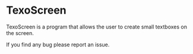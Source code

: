 # TexoScreen


TexoScreen is a program that allows the user to create small textboxes on the screen.

If you find any bug please report an issue.